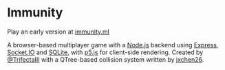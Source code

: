 # Immunity

Play an early version at [immunity.ml](https://www.immunity.ml/)

A browser-based multiplayer game with a [Node.js](https://nodejs.org/en/) backend using [Express](https://expressjs.com/), [Socket.IO](https://socket.io/) and [SQLite](https://www.sqlite.org/index.html), with [p5.js](https://p5js.org/) for client-side rendering. Created by [@TrifectaIII](https://github.com/TrifectaIII) with a QTree-based collision system written by [jxchen26](https://github.com/jxchen26).

